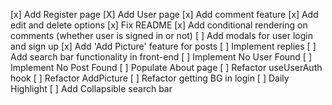 [x] Add Register page
[X] Add User page
[x] Add comment feature
[x] Add edit and delete options
[x] Fix README
[x] Add conditional rendering on comments (whether user is signed in or not)
[ ] Add modals for user login and sign up
[x] Add 'Add Picture' feature for posts
[ ] Implement replies
[ ] Add search bar functionality in front-end
[ ] Implement No User Found
[ ] Implement No Post Found
[ ] Populate About page
[ ] Refactor useUserAuth hook
[ ] Refactor AddPicture
[ ] Refactor getting BG in login
[ ] Daily Highlight
[ ] Add Collapsible search bar
